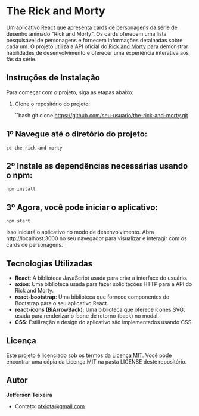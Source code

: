 # The Rick and Morty

Um aplicativo React que apresenta cards de personagens da série de desenho animado "Rick and Morty". Os cards oferecem uma lista pesquisável de personagens e fornecem informações detalhadas sobre cada um. O projeto utiliza a API oficial do [Rick and Morty](https://rickandmortyapi.com/) para demonstrar habilidades de desenvolvimento e oferecer uma experiência interativa aos fãs da série.

## Instruções de Instalação

Para começar com o projeto, siga as etapas abaixo:

1. Clone o repositório do projeto:

   ``bash
   git clone https://github.com/seu-usuario/the-rick-and-morty.git




## 1º Navegue até o diretório do projeto:

    cd the-rick-and-morty


## 2º Instale as dependências necessárias usando o npm:

    npm install

## 3º Agora, você pode iniciar o aplicativo:

    npm start

Isso iniciará o aplicativo no modo de desenvolvimento. Abra http://localhost:3000 no seu navegador para visualizar e interagir com os cards de personagens.

## Tecnologias Utilizadas

- **React**: A biblioteca JavaScript usada para criar a interface do usuário.
- **axios**: Uma biblioteca usada para fazer solicitações HTTP para a API do Rick and Morty.
- **react-bootstrap**: Uma biblioteca que fornece componentes do Bootstrap para o seu aplicativo React.
- **react-icons (BiArrowBack)**: Uma biblioteca que oferece ícones SVG, usada para renderizar o ícone de retorno (back) no modal.
- **CSS**: Estilização e design do aplicativo são implementados usando CSS.

## Licença

Este projeto é licenciado sob os termos da [Licença MIT](https://opensource.org/licenses/MIT). Você pode encontrar uma cópia da Licença MIT na pasta LICENSE deste repositório.

## Autor

**Jefferson Teixeira**
- Contato: otxjota@gmail.com




